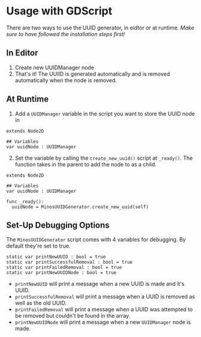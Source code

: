 # Usage with GDScript

There are two ways to use the UUID generator, in eidtor or at runtime. *Make sure to have followed the installation steps first!*

## In Editor

1. Create new UUIDManager node
2. That's it! The UUIID is generated automatically and is removed automatically when the node is removed.


## At Runtime

1. Add a `UUIDManager` variable in the script you want to store the UUID node in
```gdscript
extends Node2D

## Variables
var uuidNode : UUIDManager
```

2. Set the variable by calling the `create_new_uuid()` script at `_ready()`. The function takes in the parent to add the node to as a child.
```gdscript
extends Node2D

## Variables
var uuidNode : UUIDManager

func _ready():
  uuidNode = MinosUUIDGenerator.create_new_uuid(self)
```

## Set-Up Debugging Options

The `MinosUUIDGenerator` script comes with 4 variables for debugging. By default they're set to true.

```gdscript
static var printNewUUID : bool = true
static var printSuccessfulRemoval : bool = true
static var printFailedRemoval : bool = true
static var printNewUUIDNode : bool = true
```

- `printNewUUID` will print a message when a new UUID is made and it's UUID.
- `printSuccessfulRemoval` will print a message when a UUID is removed as well as the old UUID.
- `printFailedRemoval` will print a message when a UUID was attempted to be removed but couldn't be found in the array.
- `printNewUUIDNode` will print a message when a new `UUIDManager` node is made.
